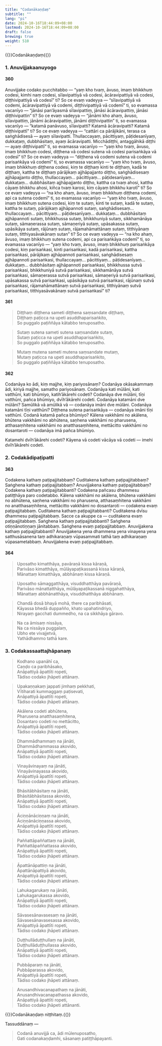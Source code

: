 ```yaml
---
title: "Codanākaṇḍaṃ"
subtitle: ""
lang: "pi"
date: 2024-10-16T18:44:09+08:00
lastmod: 2024-10-16T18:44:09+08:00
draft: false
brewing: true
weight: 510
---
```


{{<subtitle>}}Codanākaṇḍaṃ{{</subtitle>}}

### 1. Anuvijjakaanuyogo

#### 360

Anuvijjake codako pucchitabbo — “yaṃ kho tvaṃ, āvuso, imaṃ bhikkhuṃ codesi, kimhi naṃ codesi, sīlavipattiyā vā codesi, ācāravipattiyā vā codesi, diṭṭhivipattiyā vā codesī” ti? So ce evaṃ vadeyya — “sīlavipattiyā vā codemi, ācāravipattiyā vā codemi, diṭṭhivipattiyā vā codemī” ti, so evamassa vacanīyo — “jānāsi pan’āyasmā sīlavipattiṃ, jānāsi ācāravipattiṃ, jānāsi diṭṭhivipattin” ti? So ce evaṃ vadeyya — “jānāmi kho ahaṃ, āvuso, sīlavipattiṃ, jānāmi ācāravipattiṃ, jānāmi diṭṭhivipattin” ti, so evamassa vacanīyo — “katamā panāvuso, sīlavipatti? Katamā ācāravipatti? Katamā diṭṭhivipattī” ti? So ce evaṃ vadeyya — “cattāri ca pārājikāni, terasa ca saṅghādisesā — ayaṃ sīlavipatti. Thullaccayaṃ, pācittiyaṃ, pāṭidesanīyaṃ, dukkaṭaṃ, dubbhāsitaṃ, ayaṃ ācāravipatti. Micchādiṭṭhi, antaggāhikā diṭṭhi — ayaṃ diṭṭhivipattī” ti, so evamassa vacanīyo — “yaṃ kho tvaṃ, āvuso, imaṃ bhikkhuṃ codesi, diṭṭhena vā codesi sutena vā codesi parisaṅkāya vā codesī” ti? So ce evaṃ vadeyya — “diṭṭhena vā codemi sutena vā codemi parisaṅkāya vā codemī” ti, so evamassa vacanīyo — “yaṃ kho tvaṃ, āvuso, imaṃ bhikkhuṃ diṭṭhena codesi, kiṃ te diṭṭhaṃ kinti te diṭṭhaṃ, kadā te diṭṭhaṃ, kattha te diṭṭhaṃ pārājikaṃ ajjhāpajjanto diṭṭho, saṅghādisesaṃ ajjhāpajjanto diṭṭho, thullaccayaṃ… pācittiyaṃ… pāṭidesanīyaṃ… dukkaṭaṃ… dubbhāsitaṃ ajjhāpajjanto diṭṭho, kattha ca tvaṃ ahosi, kattha cāyaṃ bhikkhu ahosi, kiñca tvaṃ karosi, kiṃ cāyaṃ bhikkhu karotī” ti? So ce evaṃ vadeyya — “na kho ahaṃ, āvuso, imaṃ bhikkhuṃ diṭṭhena codemi, api ca sutena codemī” ti, so evamassa vacanīyo — “yaṃ kho tvaṃ, āvuso, imaṃ bhikkhuṃ sutena codesi, kiṃ te sutaṃ, kinti te sutaṃ, kadā te sutaṃ, kattha te sutaṃ, pārājikaṃ ajjhāpannoti sutaṃ, saṅghādisesaṃ… thullaccayaṃ… pācittiyaṃ… pāṭidesanīyaṃ… dukkaṭaṃ… dubbhāsitaṃ ajjhāpannoti sutaṃ, bhikkhussa sutaṃ, bhikkhuniyā sutaṃ, sikkhamānāya sutaṃ, sāmaṇerassa sutaṃ, sāmaṇeriyā sutaṃ, upāsakassa sutaṃ, upāsikāya sutaṃ, rājūnaṃ sutaṃ, rājamahāmattānaṃ sutaṃ, titthiyānaṃ sutaṃ, titthiyasāvakānaṃ sutan” ti? So ce evaṃ vadeyya — “na kho ahaṃ, āvuso, imaṃ bhikkhuṃ sutena codemi, api ca parisaṅkāya codemī” ti, so evamassa vacanīyo — “yaṃ kho tvaṃ, āvuso, imaṃ bhikkhuṃ parisaṅkāya codesi, kiṃ parisaṅkasi, kinti parisaṅkasi, kadā parisaṅkasi, kattha parisaṅkasi, pārājikaṃ ajjhāpannoti parisaṅkasi, saṅghādisesaṃ ajjhāpannoti parisaṅkasi, thullaccayaṃ… pācittiyaṃ… pāṭidesanīyaṃ… dukkaṭaṃ… dubbhāsitaṃ ajjhāpannoti parisaṅkasi, bhikkhussa sutvā parisaṅkasi, bhikkhuniyā sutvā parisaṅkasi, sikkhamānāya sutvā parisaṅkasi, sāmaṇerassa sutvā parisaṅkasi, sāmaṇeriyā sutvā parisaṅkasi, upāsakassa sutvā parisaṅkasi, upāsikāya sutvā parisaṅkasi, rājūnaṃ sutvā parisaṅkasi, rājamahāmattānaṃ sutvā parisaṅkasi, titthiyānaṃ sutvā parisaṅkasi, titthiyasāvakānaṃ sutvā parisaṅkasī” ti?

#### 361

> Diṭṭhaṃ diṭṭhena sameti diṭṭhena saṃsandate diṭṭhaṃ,  
> Diṭṭhaṃ paṭicca na upeti asuddhaparisaṅkito,  
> So puggalo paṭiññāya kātabbo tenuposatho.

> Sutaṃ sutena sameti sutena saṃsandate sutaṃ,  
> Sutaṃ paṭicca na upeti asuddhaparisaṅkito,  
> So puggalo paṭiññāya kātabbo tenuposatho.

> Mutaṃ mutena sameti mutena saṃsandate mutaṃ,  
> Mutaṃ paṭicca na upeti asuddhaparisaṅkito,  
> So puggalo paṭiññāya kātabbo tenuposatho.

#### 362

Codanāya ko ādi, kiṃ majjhe, kiṃ pariyosānaṃ? Codanāya okāsakammaṃ ādi, kiriyā majjhe, samatho pariyosānaṃ. Codanāya kati mūlāni, kati vatthūni, kati bhūmiyo, katih’ākārehi codeti? Codanāya dve mūlāni, tīṇi vatthūni, pañca bhūmiyo, dvīh’ākārehi codeti. Codanāya katamāni dve mūlāni? Samūlikā vā amūlikā vā — codanāya imāni dve mūlāni. Codanāya katamāni tīṇi vatthūni? Diṭṭhena sutena parisaṅkāya — codanāya imāni tīṇi vatthūni. Codanā katamā pañca bhūmiyo? Kālena vakkhāmi no akālena, bhūtena vakkhāmi no abhūtena, saṇhena vakkhāmi no pharusena, atthasaṃhitena vakkhāmi no anatthasaṃhitena, mettācitto vakkhāmi no dosantaroti — codanāya imā pañca bhūmiyo.

Katamehi dvīh’ākārehi codeti? Kāyena vā codeti vācāya vā codeti — imehi dvīh’ākārehi codeti.

### 2. Codakādipaṭipatti

#### 363

Codakena kathaṃ paṭipajjitabbaṃ? Cuditakena kathaṃ paṭipajjitabbaṃ? Saṅghena kathaṃ paṭipajjitabbaṃ? Anuvijjakena kathaṃ paṭipajjitabbaṃ? Codakena kathaṃ paṭipajjitabbanti? Codakena pañcasu dhammesu patiṭṭhāya paro codetabbo. Kālena vakkhāmi no akālena, bhūtena vakkhāmi no abhūtena, saṇhena vakkhāmi no pharusena, atthasaṃhitena vakkhāmi no anatthasaṃhitena, mettācitto vakkhāmi no dosantaroti — codakena evaṃ paṭipajjitabbaṃ. Cuditakena kathaṃ paṭipajjitabbanti? Cuditakena dvīsu dhammesu paṭipajjitabbaṃ. Sacce ca akuppe ca — cuditakena evaṃ paṭipajjitabbaṃ. Saṅghena kathaṃ paṭipajjitabbanti? Saṅghena otiṇṇānotiṇṇaṃ jānitabbaṃ. Saṅghena evaṃ paṭipajjitabbaṃ. Anuvijjakena kathaṃ paṭipajjitabbanti? Anuvijjakena yena dhammena yena vinayena yena satthusāsanena taṃ adhikaraṇaṃ vūpasammati tathā taṃ adhikaraṇaṃ vūpasametabbaṃ. Anuvijjakena evaṃ paṭipajjitabbaṃ.

#### 364

> Uposatho kimatthāya, pavāraṇā kissa kāraṇā,  
> Parivāso kimatthāya, mūlāyapaṭikassanā kissa kāraṇā,  
> Mānattaṃ kimatthāya, abbhānaṃ kissa kāraṇā.

> Uposatho sāmaggatthāya, visuddhatthāya pavāraṇā,  
> Parivāso mānattatthāya, mūlāyapaṭikassanā niggahatthāya,  
> Mānattaṃ abbhānatthāya, visuddhatthāya abbhānaṃ.

> Chandā dosā bhayā mohā, there ca paribhāsati,  
> Kāyassa bhedā duppañño, khato upahatindriyo,  
> Nirayaṃ gacchati dummedho, na ca sikkhāya gāravo.

> Na ca āmisaṃ nissāya,  
> Na ca nissāya puggalaṃ,  
> Ubho ete vivajjetvā,  
> Yathādhammo tathā kare.

### 3. Codakassaattajhāpanaṃ

> Kodhano upanāhī ca,  
> Caṇḍo ca paribhāsako,  
> Anāpattiyā āpattīti ropeti,  
> Tādiso codako jhāpeti attānaṃ.

> Upakaṇṇakaṃ jappati jimhaṃ pekkhati,  
> Vītiharati kummaggaṃ paṭisevati,  
> Anāpattiyā āpattīti ropeti,  
> Tādiso codako jhāpeti attānaṃ.

> Akālena codeti abhūtena,  
> Pharusena anatthasaṃhitena,  
> Dosantaro codeti no mettācitto,  
> Anāpattiyā āpattīti ropeti,  
> Tādiso codako jhāpeti attānaṃ.

> Dhammādhammaṃ na jānāti,  
> Dhammādhammassa akovido,  
> Anāpattiyā āpattīti ropeti,  
> Tādiso codako jhāpeti attānaṃ.

> Vinayāvinayaṃ na jānāti,  
> Vinayāvinayassa akovido,  
> Anāpattiyā āpattīti ropeti,  
> Tādiso codako jhāpeti attānaṃ.

> Bhāsitābhāsitaṃ na jānāti,  
> Bhāsitābhāsitassa akovido,  
> Anāpattiyā āpattīti ropeti,  
> Tādiso codako jhāpeti attānaṃ.

> Āciṇṇānāciṇṇaṃ na jānāti,  
> Āciṇṇānāciṇṇassa akovido,  
> Anāpattiyā āpattīti ropeti,  
> Tādiso codako jhāpeti attānaṃ.

> Paññattāpaññattaṃ na jānāti,  
> Paññattāpaññattassa akovido,  
> Anāpattiyā āpattīti ropeti,  
> Tādiso codako jhāpeti attānaṃ.

> Āpattānāpattiṃ na jānāti,  
> Āpattānāpattiyā akovido,  
> Anāpattiyā āpattīti ropeti,  
> Tādiso codako jhāpeti attānaṃ.

> Lahukagarukaṃ na jānāti,  
> Lahukagarukassa akovido,  
> Anāpattiyā āpattīti ropeti,  
> Tādiso codako jhāpeti attānaṃ.

> Sāvasesānavasesaṃ na jānāti,  
> Sāvasesānavasesassa akovido,  
> Anāpattiyā āpattīti ropeti,  
> Tādiso codako jhāpeti attānaṃ.

> Duṭṭhullāduṭṭhullaṃ na jānāti,  
> Duṭṭhullāduṭṭhullassa akovido,  
> Anāpattiyā āpattīti ropeti,  
> Tādiso codako jhāpeti attānaṃ.

> Pubbāparaṃ na jānāti,  
> Pubbāparassa akovido,  
> Anāpattiyā āpattīti ropeti,  
> Tādiso codako jhāpeti attānaṃ.

> Anusandhivacanapathaṃ na jānāti,  
> Anusandhivacanapathassa akovido,  
> Anāpattiyā āpattīti ropeti,  
> Tādiso codako jhāpeti attānanti.

{{<eop>}}Codanākaṇḍaṃ niṭṭhitaṃ.{{</eop>}}

Tassuddānaṃ —

> Codanā anuvijjā ca, ādi mūlenuposatho,  
> Gati codanakaṇḍamhi, sāsanaṃ patiṭṭhāpayanti.